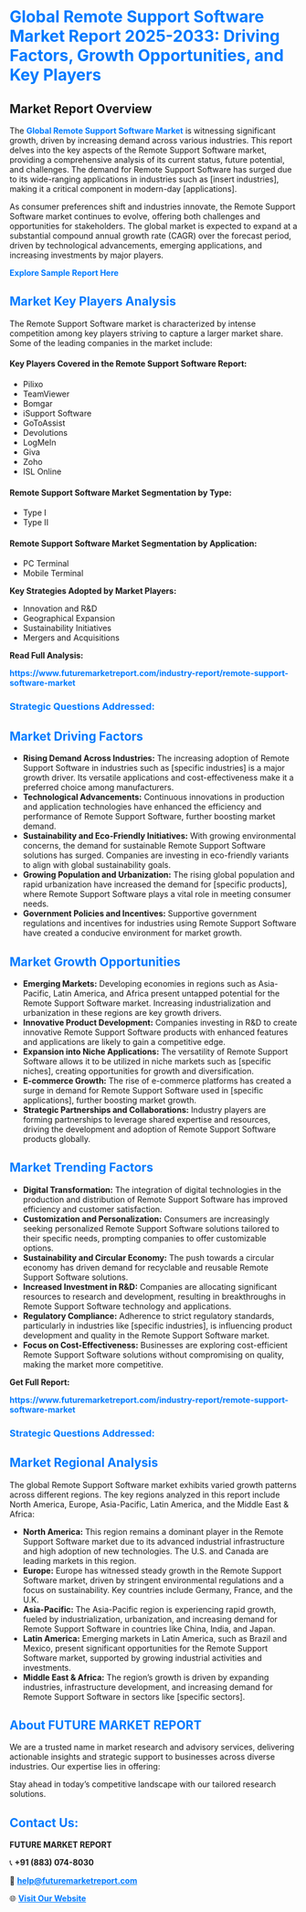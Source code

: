 <h1 style="color: #007BFF;">Global Remote Support Software Market Report 2025-2033: Driving Factors, Growth Opportunities, and Key Players</h1>

<section id="overview">
<h2>Market Report Overview</h2>
<p>The <a href="https://www.futuremarketreport.com/industry-report/remote-support-software-market" style="color: #007BFF; text-decoration: none;"><strong>Global Remote Support Software Market</strong></a> is witnessing significant growth, driven by increasing demand across various industries. This report delves into the key aspects of the Remote Support Software market, providing a comprehensive analysis of its current status, future potential, and challenges. The demand for Remote Support Software has surged due to its wide-ranging applications in industries such as [insert industries], making it a critical component in modern-day [applications].</p>
<p>As consumer preferences shift and industries innovate, the Remote Support Software market continues to evolve, offering both challenges and opportunities for stakeholders. The global market is expected to expand at a substantial compound annual growth rate (CAGR) over the forecast period, driven by technological advancements, emerging applications, and increasing investments by major players.</p>
</section>

<section id="overview">
<p><a href="https://www.futuremarketreport.com/request-sample/reportId=101097" style="color: #007BFF; text-decoration: none;"><strong>Explore Sample Report Here</strong></a></p>
</section>

<section id="key-players">
<h2 style="color: #007BFF;">Market Key Players Analysis</h2>
<p>The Remote Support Software market is characterized by intense competition among key players striving to capture a larger market share. Some of the leading companies in the market include:</p>
<h4>Key Players Covered in the Remote Support Software Report:</h4>
<ul><li>Pilixo</li><li>TeamViewer</li><li>Bomgar</li><li>iSupport Software</li><li>GoToAssist</li><li>Devolutions</li><li>LogMeIn</li><li>Giva</li><li>Zoho</li><li>ISL Online</li></ul>
<h4>Remote Support Software Market Segmentation by Type:</h4>
<ul><li>Type I</li><li>Type II</li></ul>

<h4>Remote Support Software Market Segmentation by Application:</h4>
<ul><li>PC Terminal</li><li>Mobile Terminal</li></ul>
<p><strong>Key Strategies Adopted by Market Players:</strong></p>
<ul>
<li>Innovation and R&D</li>
<li>Geographical Expansion</li>
<li>Sustainability Initiatives</li>
<li>Mergers and Acquisitions</li>
</ul>
</section>

<section>
<p><strong>Read Full Analysis: </strong></p><a href="https://www.futuremarketreport.com/industry-report/remote-support-software-market" style="color: #007BFF; text-decoration: none;"><strong>https://www.futuremarketreport.com/industry-report/remote-support-software-market</strong></a>
<h3 style="color: #007BFF;">Strategic Questions Addressed:</h3>
</section>

<section id="driving-factors">
<h2 style="color: #007BFF;">Market Driving Factors</h2>
<ul>
<li><strong>Rising Demand Across Industries:</strong> The increasing adoption of Remote Support Software in industries such as [specific industries] is a major growth driver. Its versatile applications and cost-effectiveness make it a preferred choice among manufacturers.</li>
<li><strong>Technological Advancements:</strong> Continuous innovations in production and application technologies have enhanced the efficiency and performance of Remote Support Software, further boosting market demand.</li>
<li><strong>Sustainability and Eco-Friendly Initiatives:</strong> With growing environmental concerns, the demand for sustainable Remote Support Software solutions has surged. Companies are investing in eco-friendly variants to align with global sustainability goals.</li>
<li><strong>Growing Population and Urbanization:</strong> The rising global population and rapid urbanization have increased the demand for [specific products], where Remote Support Software plays a vital role in meeting consumer needs.</li>
<li><strong>Government Policies and Incentives:</strong> Supportive government regulations and incentives for industries using Remote Support Software have created a conducive environment for market growth.</li>
</ul>
</section>

<section id="growth-opportunities">
<h2 style="color: #007BFF;">Market Growth Opportunities</h2>
<ul>
<li><strong>Emerging Markets:</strong> Developing economies in regions such as Asia-Pacific, Latin America, and Africa present untapped potential for the Remote Support Software market. Increasing industrialization and urbanization in these regions are key growth drivers.</li>
<li><strong>Innovative Product Development:</strong> Companies investing in R&D to create innovative Remote Support Software products with enhanced features and applications are likely to gain a competitive edge.</li>
<li><strong>Expansion into Niche Applications:</strong> The versatility of Remote Support Software allows it to be utilized in niche markets such as [specific niches], creating opportunities for growth and diversification.</li>
<li><strong>E-commerce Growth:</strong> The rise of e-commerce platforms has created a surge in demand for Remote Support Software used in [specific applications], further boosting market growth.</li>
<li><strong>Strategic Partnerships and Collaborations:</strong> Industry players are forming partnerships to leverage shared expertise and resources, driving the development and adoption of Remote Support Software products globally.</li>
</ul>
</section>

<section id="trending-factors">
<h2 style="color: #007BFF;">Market Trending Factors</h2>
<ul>
<li><strong>Digital Transformation:</strong> The integration of digital technologies in the production and distribution of Remote Support Software has improved efficiency and customer satisfaction.</li>
<li><strong>Customization and Personalization:</strong> Consumers are increasingly seeking personalized Remote Support Software solutions tailored to their specific needs, prompting companies to offer customizable options.</li>
<li><strong>Sustainability and Circular Economy:</strong> The push towards a circular economy has driven demand for recyclable and reusable Remote Support Software solutions.</li>
<li><strong>Increased Investment in R&D:</strong> Companies are allocating significant resources to research and development, resulting in breakthroughs in Remote Support Software technology and applications.</li>
<li><strong>Regulatory Compliance:</strong> Adherence to strict regulatory standards, particularly in industries like [specific industries], is influencing product development and quality in the Remote Support Software market.</li>
<li><strong>Focus on Cost-Effectiveness:</strong> Businesses are exploring cost-efficient Remote Support Software solutions without compromising on quality, making the market more competitive.</li>
</ul>
</section>

<section>
<p><strong>Get Full Report: </strong></p><a href="https://www.futuremarketreport.com/industry-report/remote-support-software-market" style="color: #007BFF; text-decoration: none;"><strong>https://www.futuremarketreport.com/industry-report/remote-support-software-market</strong></a>
<h3 style="color: #007BFF;">Strategic Questions Addressed:</h3>
</section>


<section id="regional-analysis">
<h2 style="color: #007BFF;">Market Regional Analysis</h2>
<p>The global Remote Support Software market exhibits varied growth patterns across different regions. The key regions analyzed in this report include North America, Europe, Asia-Pacific, Latin America, and the Middle East & Africa:</p>
<ul>
<li><strong>North America:</strong> This region remains a dominant player in the Remote Support Software market due to its advanced industrial infrastructure and high adoption of new technologies. The U.S. and Canada are leading markets in this region.</li>
<li><strong>Europe:</strong> Europe has witnessed steady growth in the Remote Support Software market, driven by stringent environmental regulations and a focus on sustainability. Key countries include Germany, France, and the U.K.</li>
<li><strong>Asia-Pacific:</strong> The Asia-Pacific region is experiencing rapid growth, fueled by industrialization, urbanization, and increasing demand for Remote Support Software in countries like China, India, and Japan.</li>
<li><strong>Latin America:</strong> Emerging markets in Latin America, such as Brazil and Mexico, present significant opportunities for the Remote Support Software market, supported by growing industrial activities and investments.</li>
<li><strong>Middle East & Africa:</strong> The region’s growth is driven by expanding industries, infrastructure development, and increasing demand for Remote Support Software in sectors like [specific sectors].</li>
</ul>
</section>

<footer>
<h2 style="color: #007BFF;">About FUTURE MARKET REPORT</h2>
<p>We are a trusted name in market research and advisory services, delivering actionable insights and strategic support to businesses across diverse industries. Our expertise lies in offering:</p>

<p>Stay ahead in today’s competitive landscape with our tailored research solutions.</p>

<h2 style="color: #007BFF;">Contact Us:</h2>
<p><strong>FUTURE MARKET REPORT</strong></p>
<p>📞 <strong>+91 (883) 074-8030</strong></p>
<p>📧 <strong><a href="mailto:help@futuremarketreport.com" style="color: #007BFF;">help@futuremarketreport.com</a></strong></p>
<p>🌐 <strong><a href="https://www.futuremarketreport.com/" style="color: #007BFF;">Visit Our Website</a></strong></p>
</footer>